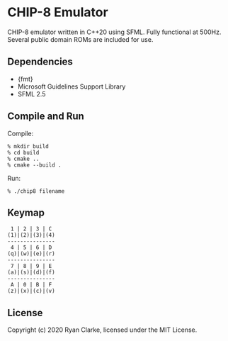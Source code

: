 # CHIP-8 Emulator

CHIP-8 emulator written in C++20 using SFML. Fully functional at 500Hz. Several
public domain ROMs are included for use.

## Dependencies
* {fmt}
* Microsoft Guidelines Support Library
* SFML 2.5

## Compile and Run
Compile:
```
% mkdir build
% cd build
% cmake ..
% cmake --build .
```
Run:
```
% ./chip8 filename
```

## Keymap
```
 1 | 2 | 3 | C
(1)|(2)|(3)|(4)
---------------
 4 | 5 | 6 | D
(q)|(w)|(e)|(r)
---------------
 7 | 8 | 9 | E
(a)|(s)|(d)|(f)
---------------
 A | 0 | B | F
(z)|(x)|(c)|(v)
```

## License
Copyright (c) 2020 Ryan Clarke, licensed under the MIT License.
